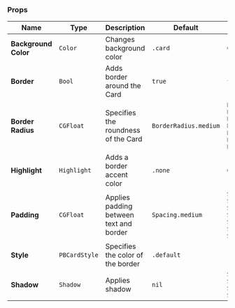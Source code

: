 ### Props

| Name                 | Type          | Description                             | Default               | Values                                                                                                                                                 |
| -------------------- | ------------- | --------------------------------------- | --------------------- | ------------------------------------------------------------------------------------------------------------------------------------------------------ |
| **Background Color** | `Color`       | Changes background color                | `.card`               | `Color`                                                                                                                                                |
| **Border**           | `Bool`        | Adds border around the Card             | `true`                | `true` `false`                                                                                                                                         |
| **Border Radius**    | `CGFloat`     | Specifies the roundness of the Card     | `BorderRadius.medium` | `BorderRadius.none` `BorderRadius.xSmall` `BorderRadius.small` `BorderRadius.medium` `BorderRadius.large` `BorderRadius.xLarge` `BorderRadius.rounded` |
| **Highlight**        | `Highlight`   | Adds a border accent color              | `.none`               | `Color`                                                                                                                                                |
| **Padding**          | `CGFloat`     | Applies padding between text and border | `Spacing.medium`      | `Spacing.none` `Spacing.xxSmall` `Spacing.xSmall` `Spacing.small` `Spacing.medium` `Spacing.large` `Spacing.xLarge`                                    |
| **Style**            | `PBCardStyle` | Specifies the color of the border       | `.default`            | `.default` `.selected` `.error` `.inline`                                                                                                              |
| **Shadow**           | `Shadow`      | Applies shadow                          | `nil`                 | `Shadow.deep` `Shadow.deeper` `Shadow.deepest` `Shadow.none`                                                                                           |
